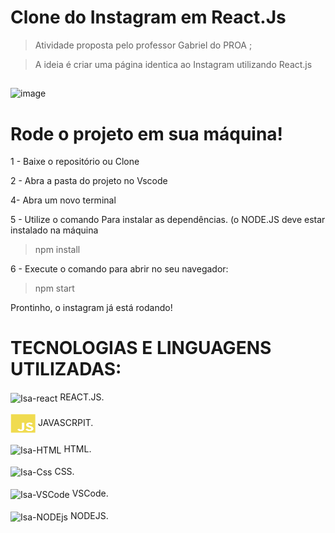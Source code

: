 #   Clone do Instagram em React.Js

> Atividade proposta pelo professor Gabriel do PROA ;

> A ideia é criar uma página identica ao Instagram utilizando React.js

##

![image](https://user-images.githubusercontent.com/92994715/200914163-ee9458b0-631d-4f7a-8202-2bdfd42b10e1.png)

##

# Rode o projeto em sua máquina! 

1 - Baixe o repositório ou Clone

2 - Abra a pasta do projeto no Vscode

4- Abra um novo terminal

5 - Utilize o comando Para instalar as dependências. (o NODE.JS deve estar instalado na máquina
> npm install 

6 - Execute o comando para abrir no seu navegador: 
> npm start

Prontinho, o instagram já está rodando!

# TECNOLOGIAS E LINGUAGENS UTILIZADAS:

 <img align="center" alt="Isa-react" height="30" width="40" src="https://cdn.jsdelivr.net/gh/devicons/devicon/icons/react/react-original.svg"/> REACT.JS.
 <br><br>
 <img align="center" alt="Js" height="30" width="40" src="https://raw.githubusercontent.com/devicons/devicon/master/icons/javascript/javascript-plain.svg"> JAVASCRPIT.
 <br><br>
 <img align="center" alt="Isa-HTML" height="30" width="40" src="https://cdn.jsdelivr.net/gh/devicons/devicon/icons/html5/html5-original.svg"/> HTML.
 <br><br>
 <img align="center" alt="Isa-Css" height="30" width="40" src="https://cdn.jsdelivr.net/gh/devicons/devicon/icons/css3/css3-original.svg"/> CSS.
  <br><br>
 <img align="center" alt="Isa-VSCode" height="30" width="40" src="https://img.icons8.com/color/96/000000/visual-studio-code-2019.png"/> VSCode.
 <br><br>
 <img align="center" alt="Isa-NODEjs" height="30" width="40"  src="https://img.icons8.com/windows/32/000000/nodejs.png"> NODEJS.


